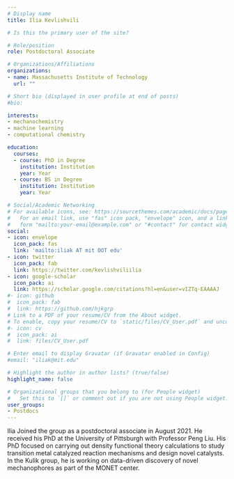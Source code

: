 ```yaml
---
# Display name
title: Ilia Kevlishvili

# Is this the primary user of the site?

# Role/position
role: Postdoctoral Associate

# Organizations/Affiliations
organizations:
- name: Massachusetts Institute of Technology
  url: ""

# Short bio (displayed in user profile at end of posts)
#bio: 

interests:
- mechanochemistry 
- machine learning
- computational chemistry

education:
  courses:
  - course: PhD in Degree 
    institution: Institution
    year: Year
  - course: BS in Degree 
    institution: Institution
    year: Year

# Social/Academic Networking
# For available icons, see: https://sourcethemes.com/academic/docs/page-builder/#icons
#   For an email link, use "fas" icon pack, "envelope" icon, and a link in the
#   form "mailto:your-email@example.com" or "#contact" for contact widget.
social:
- icon: envelope
  icon_pack: fas
  link: 'mailto:iliak AT mit DOT edu'
- icon: twitter
  icon_pack: fab
  link: https://twitter.com/kevlishviliilia
- icon: google-scholar
  icon_pack: ai
  link: https://scholar.google.com/citations?hl=en&user=vIZTq-EAAAAJ 
#- icon: github
#  icon_pack: fab
#  link: https://github.com/hjkgrp
# Link to a PDF of your resume/CV from the About widget.
# To enable, copy your resume/CV to `static/files/CV_User.pdf` and uncomment the lines below.
#- icon: cv
#  icon_pack: ai
#  link: files/CV_User.pdf

# Enter email to display Gravatar (if Gravatar enabled in Config)
#email: "iliak@mit.edu"

# Highlight the author in author lists? (true/false)
highlight_name: false

# Organizational groups that you belong to (for People widget)
#   Set this to `[]` or comment out if you are not using People widget.
user_groups:
- Postdocs
---
```

Ilia Joined the group as a postdoctoral associate in August 2021. He received his PhD at the University of Pittsburgh with Professor Peng Liu. His PhD focused on carrying out density functional theory calculations to study transition metal catalyzed reaction mechanisms and design novel catalysts. In the Kulik group, he is working on data-driven discovery of novel mechanophores as part of the MONET center.
